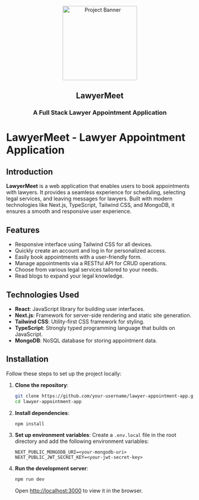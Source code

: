 <div align="center">
  <br />
 <a href="https://hvisual.vercel.app/#LaywerMeet" target="_blank">
    <img src="https://raw.githubusercontent.com/hiteshDhankhar01/Portfolio/refs/heads/main/src/assets/projects/LawyerMeet_01.png" alt="Project Banner" style="height: 200px; width: auto;">
</a>

  <br />

  <h2>LawyerMeet</h2>
  <h3>A Full Stack Lawyer Appointment Application</h3>
</div>

# LawyerMeet - Lawyer Appointment Application

## Introduction

**LawyerMeet** is a web application that enables users to book appointments with lawyers. It provides a seamless experience for scheduling, selecting legal services, and leaving messages for lawyers. Built with modern technologies like Next.js, TypeScript, Tailwind CSS, and MongoDB, it ensures a smooth and responsive user experience.

## Features

- Responsive interface using Tailwind CSS for all devices.
- Quickly create an account and log in for personalized access.
- Easily book appointments with a user-friendly form.
- Manage appointments via a RESTful API for CRUD operations.
- Choose from various legal services tailored to your needs.
- Read blogs to expand your legal knowledge.

## Technologies Used

- **React**: JavaScript library for building user interfaces.
- **Next.js**: Framework for server-side rendering and static site generation.
- **Tailwind CSS**: Utility-first CSS framework for styling.
- **TypeScript**: Strongly typed programming language that builds on JavaScript.
- **MongoDB**: NoSQL database for storing appointment data.

## Installation

Follow these steps to set up the project locally:

1. **Clone the repository**:
   ```bash
   git clone https://github.com/your-username/lawyer-appointment-app.git
   cd lawyer-appointment-app
   ```

2. **Install dependencies**:
   ```bash
   npm install
   ```

3. **Set up environment variables**:
   Create a `.env.local` file in the root directory and add the following environment variables:
   ```
   NEXT_PUBLIC_MONGODB_URI=<your-mongodb-uri>
   NEXT_PUBLIC_JWT_SECRET_KEY=<your-jwt-secret-key>
   ```

4. **Run the development server**:
   ```bash
   npm run dev
   ```

   Open [http://localhost:3000](http://localhost:3000) to view it in the browser.
```

